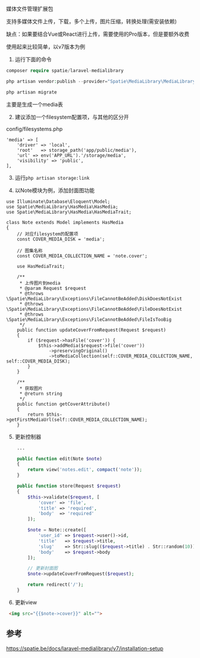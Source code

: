 媒体文件管理扩展包

支持多媒体文件上传，下载，多个上传，图片压缩，转换处理(需安装依赖)

缺点：如果要结合Vue或React进行上传，需要使用的Pro版本，但是要额外收费

使用起来比较简单，以v7版本为例

1. 运行下面的命令
```php
composer require spatie/laravel-medialibrary

php artisan vendor:publish --provider="Spatie\MediaLibrary\MediaLibraryServiceProvider" --tag="migrations"

php artisan migrate
```

主要是生成一个media表

2. 建议添加一个filesystem配置项，与其他的区分开

config/filesystems.php
```
'media' => [
    'driver' => 'local',
    'root'   => storage_path('app/public/media'),
    'url' => env('APP_URL').'/storage/media',
    'visibility' => 'public',
],
```

3. 运行`php artisan storage:link `

4. 以Note模块为例，添加封面图功能

```
use Illuminate\Database\Eloquent\Model;
use Spatie\MediaLibrary\HasMedia\HasMedia;
use Spatie\MediaLibrary\HasMedia\HasMediaTrait;

class Note extends Model implements HasMedia
{
    // 对应filesystem的配置项
    const COVER_MEDIA_DISK = 'media';

    // 图集名称
    const COVER_MEDIA_COLLECTION_NAME = 'note.cover';

    use HasMediaTrait;

    /**
     * 上传图片到media
     * @param Request $request
     * @throws \Spatie\MediaLibrary\Exceptions\FileCannotBeAdded\DiskDoesNotExist
     * @throws \Spatie\MediaLibrary\Exceptions\FileCannotBeAdded\FileDoesNotExist
     * @throws \Spatie\MediaLibrary\Exceptions\FileCannotBeAdded\FileIsTooBig
     */
    public function updateCoverFromRequest(Request $request)
    {
        if ($request->hasFile('cover')) {
            $this->addMedia($request->file('cover'))
                ->preservingOriginal()
                ->toMediaCollection(self::COVER_MEDIA_COLLECTION_NAME, self::COVER_MEDIA_DISK);
        }
    }

    /**
     * 获取图片
     * @return string
     */
    public function getCoverAttribute()
    {
        return $this->getFirstMediaUrl(self::COVER_MEDIA_COLLECTION_NAME);
    }
```

5. 更新控制器

```php
    ...

    public function edit(Note $note)
    {
        return view('notes.edit', compact('note'));
    }

    public function store(Request $request)
    {
        $this->validate($request, [
            'cover' => 'file',
            'title' => 'required',
            'body'  => 'required'
        ]);

        $note = Note::create([
            'user_id' => $request->user()->id,
            'title'   => $request->title,
            'slug'    => Str::slug(($request->title) . Str::random(10)),
            'body'    => $request->body
        ]);

        // 更新封面图
        $note->updateCoverFromRequest($request);

        return redirect('/');
    }
```

6. 更新view

```html
 <img src="{{$note->cover}}" alt="">
```

## 参考
https://spatie.be/docs/laravel-medialibrary/v7/installation-setup
